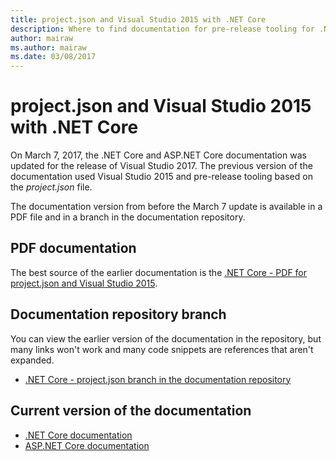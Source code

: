 ```yaml
---
title: project.json and Visual Studio 2015 with .NET Core
description: Where to find documentation for pre-release tooling for .NET Core and ASP.NET Core (project.json and Visual Studio 2015).
author: mairaw
ms.author: mairaw
ms.date: 03/08/2017
---
```


# project.json and Visual Studio 2015 with .NET Core

On March 7, 2017, the .NET Core and ASP.NET Core documentation was updated for the release of Visual Studio 2017. The previous version of the documentation used Visual Studio 2015 and pre-release tooling based on the *project.json* file.

The documentation version from before the March 7 update is available in a PDF file and in a branch in the documentation repository.

## PDF documentation

The best source of the earlier documentation is the [.NET Core - PDF for project.json and Visual Studio 2015](https://github.com/dotnet/docs/blob/project.json/net-core-project-json.pdf).

## Documentation repository branch

You can view the earlier version of the documentation in the repository, but many links won't work and many code snippets are references that aren't expanded.

* [.NET Core - project.json branch in the documentation repository](https://github.com/dotnet/docs/tree/project.json/docs)

## Current version of the documentation

* [.NET Core documentation](./core/index.md)
* [ASP.NET Core documentation](/aspnet/core/)
